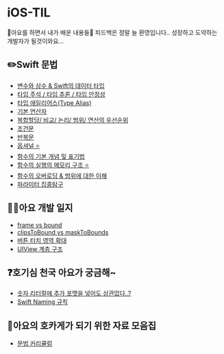 # iOS-TIL
🍎아요를 하면서 내가 배운 내용들🍏
피드백은 정말 늘 환영입니다.. 성장하고 도약하는 개발자가 될것이와요...

## ✏️Swift 문법
- [변수와 상수 & Swift의 데이터 타입](https://verbena-bison-4bb.notion.site/Swift-78c58b258dd747bab6a2da3232c0aaea)
- [타입 주석 / 타입 추론 / 타입 안정성](https://verbena-bison-4bb.notion.site/d97e393497ea41f8ba7ee0295bb9aade)
- [타입 애일리어스(Type Alias)](https://verbena-bison-4bb.notion.site/Type-Alias-b553b999c0684ed486b3296ebe5e0ded) 
- [기본 연산자](https://verbena-bison-4bb.notion.site/8e6de86f50cf428a9f6eae7d8d9b7995)
- [복합할당/ 비교/ 논리/ 범위/ 연산의 우선순위](https://verbena-bison-4bb.notion.site/0e50bb977f034672848fbc5bf298270c)
- [조건문](https://verbena-bison-4bb.notion.site/e251a57c378447b0a068272e765b79e0)
- [반복문](https://verbena-bison-4bb.notion.site/dc4765ed0c88478fa183fff933b35687)
- [옵셔널 ⭐️](https://verbena-bison-4bb.notion.site/854f3add30b645ecbf02ca405b679c01)
- [함수의 기본 개념 및 표기법](https://verbena-bison-4bb.notion.site/30ef5dc54b1a4005874641f37362c34a)
- [함수의 실행의 메모리 구조 ⭐️](https://verbena-bison-4bb.notion.site/a08c587bfa5b4b5ca03f79b220c80e21)
- [함수의 오버로딩 & 범위에 대한 이해](https://verbena-bison-4bb.notion.site/b8849347413c4cac9e56903732bfe77a)
- [파라미터 집중탐구](https://verbena-bison-4bb.notion.site/3f0a28ff368c459b894e27f71471ad7a)

## 👨‍💻아요 개발 일지
- [frame vs bound](https://verbena-bison-4bb.notion.site/frame-vs-bound-00b9cf77f015409a9f67afd20658ba17)
- [clipsToBound vs maskToBounds](https://verbena-bison-4bb.notion.site/clipsToBound-vs-maskToBounds-644f6b7957bc42089f5c996dc220af2c)
- [버튼 터치 영역 확대](https://verbena-bison-4bb.notion.site/0881e17114114111998dd4aec21e8b79)
- [UIView 계층 구조](https://verbena-bison-4bb.notion.site/UIView-fbf8c262acc44f84833de144fb35e60c)

## ❓호기심 천국 아요가 궁금해~
- [숫자 리터럴에 추가 포맷을 넣어도 상관없다..?](https://verbena-bison-4bb.notion.site/3bfe162bbcd34a35a4e88e859d92cf4e)
- [Swift Naming 규칙](https://verbena-bison-4bb.notion.site/Swift-Naming-079c88550b244db5879be8904168321d)

## 🔫아요의 호카게가 되기 위한 자료 모음집
- [문법 커리큘럼](https://www.inflearn.com/course/%EC%8A%A4%EC%9C%84%ED%94%84%ED%8A%B8-%EB%AC%B8%EB%B2%95-%EB%A7%88%EC%8A%A4%ED%84%B0-%EC%8A%A4%EC%BF%A8#curriculum)

